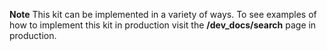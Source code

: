 **Note**
This kit can be implemented in a variety of ways.
To see examples of how to implement this kit in production visit the **/dev_docs/search** page in production.
